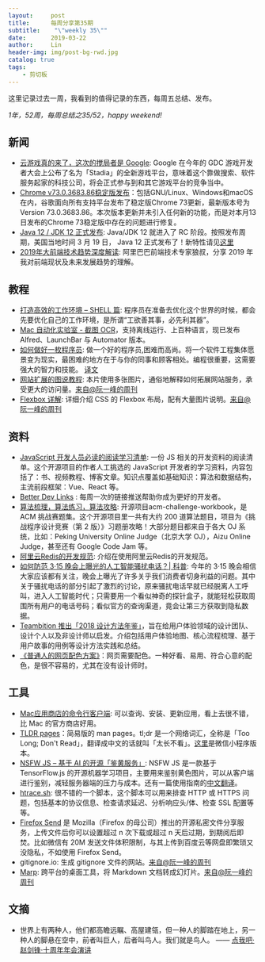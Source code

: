 ```yaml
---
layout:     post
title:      每周分享第35期
subtitle:    "\"weekly 35\""
date:       2019-03-22
author:     Lin
header-img: img/post-bg-rwd.jpg
catalog: true
tags:
    - 剪切板
---
```


这里记录过去一周，我看到的值得记录的东西，每周五总结、发布。

*1年，52周，每周总结之35/52，happy weekend!*

## 新闻

* [云游戏真的来了，这次的搅局者是 Google](https://www.ifanr.com/1188033): Google 在今年的 GDC 游戏开发者大会上公布了名为「Stadia」的全新游戏平台，意味着这个靠做搜索、软件服务起家的科技公司，将会正式参与到和其它游戏平台的竞争当中。
* [Chrome v73.0.3683.86稳定版发布](https://www.cnbeta.com/articles/soft/829697.htm)：包括GNU/Linux、Windows和macOS在内，谷歌面向所有支持平台发布了稳定版Chrome 73更新，最新版本号为Version 73.0.3683.86。本次版本更新并未引入任何新的功能，而是对本月13日发布的Chrome 73稳定版中存在的问题进行修复。
* [Java 12 / JDK 12 正式发布](https://www.cnbeta.com/articles/soft/829037.htm): Java/JDK 12 就进入了 RC 阶段。按照发布周期，美国当地时间 3 月 19 日， Java 12 正式发布了！新特性请见[这里](http://openjdk.java.net/jeps/326)
* [2019年大前端技术趋势深度解读](https://mp.weixin.qq.com/s?__biz=MzUxMzcxMzE5Ng==&mid=2247490726&idx=1&sn=7f385d8a714a452719e971f9d149e7e0&scene=21#wechat_redirect): 阿里巴巴前端技术专家狼叔，分享 2019 年我对前端现状及未来发展趋势的理解。

## 教程

* [打造高效的工作环境 – SHELL 篇](https://coolshell.cn/articles/19219.html): 程序员在准备去优化这个世界的时候，都会先要优化自己的工作环境，是所谓“工欲善其事，必先利其器”。
* [Mac 自动化实验室 - 截图 OCR](https://twitter.com/Minja_Rin/status/1107831147415785472)，支持离线运行、上百种语言，现已发布 Alfred、LaunchBar 与 Automator 版本。
* [如何做好一枚程序员](https://github.com/braydie/HowToBeAProgrammer): 做一个好的程序员,困难而高尚。将一个软件工程集体愿景变为现实，最困难的地方在于与你的同事和顾客相处。编程很重要，这需要强大的智力和技能。 [译文](https://github.com/ahangchen/How-to-Be-A-Programmer-CN)
* [网站扩展的图说教程](https://arcentry.com/blog/scaling-webapps-for-newbs-and-non-techies/): 本片使用多张图片，通俗地解释如何拓展网站服务，承受更大的访问量。[来自@阮一峰的周刊](http://www.ruanyifeng.com/blog/2019/03/weekly-issue-48.html)
* [Flexbox 详解](https://github.com/veedrin/horseshoe/blob/master/flex/flex.md): 详细介绍 CSS 的 Flexbox 布局，配有大量图片说明。[来自@阮一峰的周刊](http://www.ruanyifeng.com/blog/2019/03/weekly-issue-48.html)

## 资料

* [JavaScript 开发人员必读的阅读学习清单](https://github.com/twhite96/js-dev-reads): 一份 JS 相关的开发资料的阅读清单。这个开源项目的作者人工挑选的 JavaScript 开发者的学习资料，内容包括了：书、视频教程、博客文章。知识点覆盖如基础知识：算法和数据结构，主流前段框架：Vue、React 等。
* [Better Dev Links](https://betterdev.link/) : 每周一次的链接推送帮助你成为更好的开发者。
* [算法梳理，算法练习，算法攻略](https://github.com/yogykwan/acm-challenge-workbook): 开源项目acm-challenge-workbook，是 ACM 挑战赛题集。这个开源项目里一共有大约 200 道算法题目，项目为《挑战程序设计竞赛（第 2 版）》习题册攻略！大部分题目都来自于各大 OJ 系统，比如：Peking University Online Judge（北京大学 OJ），Aizu Online Judge，甚至还有 Google Code Jam 等。
* [阿里云Redis的开发规范](https://www.toutiao.com/i6669659104899760654/): 介绍在使用阿里云Redis的开发规范。
* [如何防范 3·15 晚会上曝光的人工智能骚扰电话？| 科普](https://sspai.com/post/53346): 今年的 3·15 晚会相信大家应该都有关注，晚会上曝光了许多关乎我们消费者切身利益的问题。其中关于骚扰电话的部分引起了激烈的讨论，原来骚扰电话早就已经脱离人工呼叫，进入人工智能时代；只需要用一个看似神奇的探针盒子，就能轻松获取周围所有用户的电话号码；看似官方的查询渠道，竟会让第三方获取到隐私数据。
* [Teambition 推出「2018 设计方法年鉴」](https://zhuanlan.zhihu.com/p/58703246)，旨在给用户体验领域的设计团队、设计个人以及非设计师以启发。介绍包括用户体验地图、核心流程梳理、基于用户故事的用例等设计方法实践和总结。
* [《普通人的网页配色方案》](http://www.ruanyifeng.com/blog/2019/03/coloring-scheme.html)：网页需要配色。一种好看、易用、符合心意的配色，是很不容易的，尤其在没有设计师时。

## 工具

* [Mac应用商店的命令行客户端](https://github.com/mas-cli/mas): 可以查询、安装、更新应用，看上去很不错，比 Mac 的官方商店好用。
* [TLDR pages](https://github.com/tldr-pages/tldr)：简易版的 man pages。tl;dr 是一个网络词汇，全称是「Too Long; Don't Read」，翻译成中文的话就叫「太长不看」。[这里](https://linux.cn/article-10528-1.html)是微信小程序版本。
* [NSFW JS – 基于 AI 的开源「鉴黄服务」](https://github.com/infinitered/nsfwjs): NSFW JS 是一款基于 TensorFlow.js 的开源机器学习项目，主要用来鉴别黄色图片，可以从客户端进行鉴别，减轻服务器端的压力与成本。还有一篇使用指南的[中文翻译](https://www.infoq.cn/article/Ie-5phk7ZWJC2IY0Or1J)。
* [htrace.sh](https://github.com/trimstray/htrace.sh): 很不错的一个脚本，这个脚本可以用来排查 HTTP 或 HTTPS 问题，包括基本的协议信息、检查请求延迟、分析响应头/体、检查 SSL 配置等等。
* [Firefox Send](https://send.firefox.com/) 是 Mozilla（Firefox 的母公司）推出的开源私密文件分享服务，上传文件后你可以设置超过 n 次下载或超过 n 天后过期，到期阅后即焚。比如微信有 20M 发送文件体积限制，与其上传到百度云等网盘即繁琐又没隐私，不如使用 Firefox Send。
* gitignore.io: 生成 gitignore 文件的网站。[来自@阮一峰的周刊](http://www.ruanyifeng.com/blog/2019/03/weekly-issue-48.html)
* [Marp](https://yhatt.github.io/marp/): 跨平台的桌面工具，将 Markdown 文档转成幻灯片。[来自@阮一峰的周刊](http://www.ruanyifeng.com/blog/2019/03/weekly-issue-48.html)

## 文摘

* 世界上有两种人，他们都高瞻远瞩、高屋建瓴，但一种人的脚踏在地上，另一种人的脚悬在空中，前者叫巨人，后者叫鸟人。我们就是鸟人。 —— [点我吧·赵剑锋·十周年年会演讲](https://mp.weixin.qq.com/s?__biz=MzU5OTI0NTc3Mg==&mid=2247486531&idx=1&sn=46dbd5cf8f8fad2f0f680394b4c32c48&scene=21#wechat_redirect)

